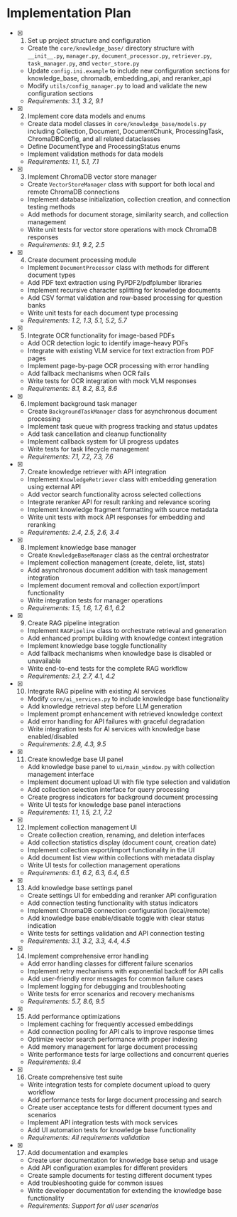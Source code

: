 # Implementation Plan

- [x] 1. Set up project structure and configuration



  - Create the `core/knowledge_base/` directory structure with `__init__.py`, `manager.py`, `document_processor.py`, `retriever.py`, `task_manager.py`, and `vector_store.py`
  - Update `config.ini.example` to include new configuration sections for knowledge_base, chromadb, embedding_api, and reranker_api
  - Modify `utils/config_manager.py` to load and validate the new configuration sections
  - _Requirements: 3.1, 3.2, 9.1_

- [x] 2. Implement core data models and enums

  - Create data model classes in `core/knowledge_base/models.py` including Collection, Document, DocumentChunk, ProcessingTask, ChromaDBConfig, and all related dataclasses
  - Define DocumentType and ProcessingStatus enums
  - Implement validation methods for data models
  - _Requirements: 1.1, 5.1, 7.1_

- [x] 3. Implement ChromaDB vector store manager


  - Create `VectorStoreManager` class with support for both local and remote ChromaDB connections
  - Implement database initialization, collection creation, and connection testing methods
  - Add methods for document storage, similarity search, and collection management
  - Write unit tests for vector store operations with mock ChromaDB responses
  - _Requirements: 9.1, 9.2, 2.5_

- [x] 4. Create document processing module



  - Implement `DocumentProcessor` class with methods for different document types
  - Add PDF text extraction using PyPDF2/pdfplumber libraries
  - Implement recursive character splitting for knowledge documents
  - Add CSV format validation and row-based processing for question banks
  - Write unit tests for each document type processing
  - _Requirements: 1.2, 1.3, 5.1, 5.2, 5.7_




- [x] 5. Integrate OCR functionality for image-based PDFs
  - Add OCR detection logic to identify image-heavy PDFs
  - Integrate with existing VLM service for text extraction from PDF pages
  - Implement page-by-page OCR processing with error handling
  - Add fallback mechanisms when OCR fails
  - Write tests for OCR integration with mock VLM responses
  - _Requirements: 8.1, 8.2, 8.3, 8.6_

- [x] 6. Implement background task manager



  - Create `BackgroundTaskManager` class for asynchronous document processing
  - Implement task queue with progress tracking and status updates
  - Add task cancellation and cleanup functionality
  - Implement callback system for UI progress updates
  - Write tests for task lifecycle management
  - _Requirements: 7.1, 7.2, 7.3, 7.6_

- [x] 7. Create knowledge retriever with API integration



  - Implement `KnowledgeRetriever` class with embedding generation using external API
  - Add vector search functionality across selected collections
  - Integrate reranker API for result ranking and relevance scoring
  - Implement knowledge fragment formatting with source metadata
  - Write unit tests with mock API responses for embedding and reranking
  - _Requirements: 2.4, 2.5, 2.6, 3.4_

- [x] 8. Implement knowledge base manager

  - Create `KnowledgeBaseManager` class as the central orchestrator
  - Implement collection management (create, delete, list, stats)
  - Add asynchronous document addition with task management integration
  - Implement document removal and collection export/import functionality
  - Write integration tests for manager operations
  - _Requirements: 1.5, 1.6, 1.7, 6.1, 6.2_

- [x] 9. Create RAG pipeline integration

  - Implement `RAGPipeline` class to orchestrate retrieval and generation
  - Add enhanced prompt building with knowledge context integration
  - Implement knowledge base toggle functionality
  - Add fallback mechanisms when knowledge base is disabled or unavailable
  - Write end-to-end tests for the complete RAG workflow
  - _Requirements: 2.1, 2.7, 4.1, 4.2_

- [x] 10. Integrate RAG pipeline with existing AI services



  - Modify `core/ai_services.py` to include knowledge base functionality
  - Add knowledge retrieval step before LLM generation
  - Implement prompt enhancement with retrieved knowledge context
  - Add error handling for API failures with graceful degradation
  - Write integration tests for AI services with knowledge base enabled/disabled
  - _Requirements: 2.8, 4.3, 9.5_

- [x] 11. Create knowledge base UI panel


  - Add knowledge base panel to `ui/main_window.py` with collection management interface
  - Implement document upload UI with file type selection and validation
  - Add collection selection interface for query processing
  - Create progress indicators for background document processing
  - Write UI tests for knowledge base panel interactions
  - _Requirements: 1.1, 1.5, 2.1, 7.2_

- [x] 12. Implement collection management UI



  - Create collection creation, renaming, and deletion interfaces
  - Add collection statistics display (document count, creation date)
  - Implement collection export/import functionality in the UI
  - Add document list view within collections with metadata display
  - Write UI tests for collection management operations
  - _Requirements: 6.1, 6.2, 6.3, 6.4, 6.5_

- [x] 13. Add knowledge base settings panel


  - Create settings UI for embedding and reranker API configuration
  - Add connection testing functionality with status indicators
  - Implement ChromaDB connection configuration (local/remote)
  - Add knowledge base enable/disable toggle with clear status indication
  - Write tests for settings validation and API connection testing
  - _Requirements: 3.1, 3.2, 3.3, 4.4, 4.5_




- [x] 14. Implement comprehensive error handling

  - Add error handling classes for different failure scenarios
  - Implement retry mechanisms with exponential backoff for API calls
  - Add user-friendly error messages for common failure cases
  - Implement logging for debugging and troubleshooting
  - Write tests for error scenarios and recovery mechanisms
  - _Requirements: 5.7, 8.6, 9.5_

- [x] 15. Add performance optimizations




  - Implement caching for frequently accessed embeddings
  - Add connection pooling for API calls to improve response times
  - Optimize vector search performance with proper indexing
  - Add memory management for large document processing
  - Write performance tests for large collections and concurrent queries
  - _Requirements: 9.4_

- [x] 16. Create comprehensive test suite


  - Write integration tests for complete document upload to query workflow
  - Add performance tests for large document processing and search
  - Create user acceptance tests for different document types and scenarios
  - Implement API integration tests with mock services
  - Add UI automation tests for knowledge base functionality
  - _Requirements: All requirements validation_

- [x] 17. Add documentation and examples



  - Create user documentation for knowledge base setup and usage
  - Add API configuration examples for different providers
  - Create sample documents for testing different document types
  - Add troubleshooting guide for common issues
  - Write developer documentation for extending the knowledge base functionality
  - _Requirements: Support for all user scenarios_